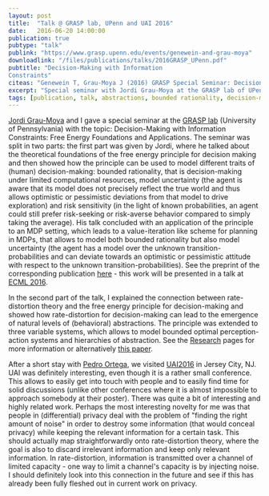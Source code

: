 ```yaml
---
layout: post
title:  "Talk @ GRASP lab, UPenn and UAI 2016"
date:   2016-06-20 14:00:00
publication: true
pubtype: "talk"
publink: "https://www.grasp.upenn.edu/events/genewein-and-grau-moya"
downloadlink: "/files/publications/talks/2016GRASP_UPenn.pdf"
pubtitle: "Decision-Making with Information
Constraints"
citeas: "Genewein T, Grau-Moya J (2016) GRASP Special Seminar: Decision-Making with Information Constraints: Free Energy Foundations and Applications, UPenn Philadelphia."
excerpt: "Special seminar with Jordi Grau-Moya at the GRASP lab of UPenn. Decision-Making with Information Constraints: Free Energy Foundations and Applications"
tags: [publication, talk, abstractions, bounded rationality, decision-making, rate distortion, perception-action, hierarchies of abstraction]
---
```

[Jordi Grau-Moya](http://graumoya.com/) and I gave a special seminar at the [GRASP lab](https://www.grasp.upenn.edu/) (University of Pennsylvania) with the topic: Decision-Making with Information Constraints: Free Energy Foundations and Applications. The seminar was split in two parts: the first part was given by Jordi, where he talked about the theoretical foundations of the free energy principle for decision making and then showed how the principle can be used to model different traits of (human) decision-making: bounded rationality, that is decision-making under limited computational resources, model uncertainty (the agent is aware that its model does not precisely reflect the true world and thus allows optimistic or pessimistic deviations from that model to drive exploration) and risk sensitivity (in the light of known probabilities, an agent could still prefer risk-seeking or risk-averse behavior compared to simply taking the average). His talk concluded with an application of the principle to an MDP setting, which leads to a value-iteration like scheme for planning in MDPs, that allows to model both bounded rationality but also model uncertainty (the agent has a model over the unknown transition-probabilities and can deviate towards an optimistic or pessimistic attitude with respect to the unknown transition-probabilities). See the preprint of the corresponding publication [here](https://arxiv.org/abs/1604.02080#) - this work will be presented in a talk at [ECML 2016](http://www.ecmlpkdd2016.org/).

In the second part of the talk, I explained the connection between rate-distortion theory and the free energy principle for decision-making and showed how rate-distortion for decision-making can lead to the emergence of natural levels of (behavioral) abstractions. The principle was extended to three variable systems, which allows to model bounded optimal perception-action systems and hierarchies of abstraction. See the [Research](/research/) pages for more information or alternatively [this paper](/Paper-AbstractionsHierarchiesOptimalityPrinciple/).

After a short stay with [Pedro Ortega](http://www.adaptiveagents.org/), we visited [UAI2016](http://www.auai.org/uai2016/index.php) in Jersey City, NJ. UAI was definitely interesting, even though it is a rather small conference. This allows to easily get into touch with people and to easily find time for solid discussions (unlike other conferences where it is almost impossible to approach somebody at their poster). There was quite a bit of interesting and highly related work. Perhaps the most interesting novelty for me was that people in (differential) privacy deal with the problem of "finding the right amount of noise" in order to destroy some information (that would conceal privacy) while keeping the relevant information for a certain task. This should actually map straightforwardly onto rate-distortion theory, where the goal is also to discard irrelevant information and keep only relevant information. In rate-distortion, information is transmitted over a channel of limited capacity - one way to limit a channel's capacity is by injecting noise. I should definitely look into this connection in the future and see if this has already been fully fleshed out in current work on privacy. 